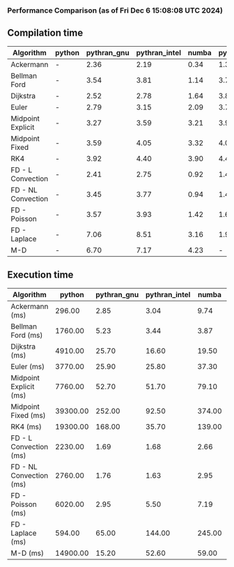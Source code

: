 ### Performance Comparison (as of Fri Dec  6 15:08:08 UTC 2024)
## Compilation time
Algorithm                 | python                    | pythran_gnu               | pythran_intel             | numba                     | pyccel_fortran_gnu        | pyccel_c_gnu              | pyccel_fortran_intel      | pyccel_c_intel           
------------------------- | ------------------------- | ------------------------- | ------------------------- | ------------------------- | ------------------------- | ------------------------- | ------------------------- | -------------------------
Ackermann                 | -                         | 2.36                      | 2.19                      | 0.34                      | 1.35                      | 1.33                      | 1.46                      | 1.42                     
Bellman Ford              | -                         | 3.54                      | 3.81                      | 1.14                      | 3.75                      | 4.04                      | 3.89                      | 4.10                     
Dijkstra                  | -                         | 2.52                      | 2.78                      | 1.64                      | 3.81                      | 4.08                      | 3.96                      | 4.15                     
Euler                     | -                         | 2.79                      | 3.15                      | 2.09                      | 3.73                      | 4.08                      | 3.92                      | 4.06                     
Midpoint Explicit         | -                         | 3.27                      | 3.59                      | 3.21                      | 3.99                      | 4.30                      | 4.11                      | 4.29                     
Midpoint Fixed            | -                         | 3.59                      | 4.05                      | 3.32                      | 4.01                      | 4.39                      | 4.21                      | 4.40                     
RK4                       | -                         | 3.92                      | 4.40                      | 3.90                      | 4.46                      | 4.76                      | 4.57                      | 4.80                     
FD - L Convection         | -                         | 2.41                      | 2.75                      | 0.92                      | 1.47                      | 4.05                      | 1.63                      | 4.06                     
FD - NL Convection        | -                         | 3.45                      | 3.77                      | 0.94                      | 1.46                      | 4.07                      | 1.70                      | 4.06                     
FD - Poisson              | -                         | 3.57                      | 3.93                      | 1.42                      | 1.60                      | 4.19                      | 2.95                      | 4.10                     
FD - Laplace              | -                         | 7.06                      | 8.51                      | 3.16                      | 1.90                      | 4.50                      | 2.21                      | 4.45                     
M-D                       | -                         | 6.70                      | 7.17                      | 4.23                      | -                         | -                         | -                         | -                        

## Execution time
Algorithm                 | python                    | pythran_gnu               | pythran_intel             | numba                     | pyccel_fortran_gnu        | pyccel_c_gnu              | pyccel_fortran_intel      | pyccel_c_intel           
------------------------- | ------------------------- | ------------------------- | ------------------------- | ------------------------- | ------------------------- | ------------------------- | ------------------------- | -------------------------
Ackermann (ms)            | 296.00                    | 2.85                      | 3.04                      | 9.74                      | 1.50                      | 1.55                      | 9.21                      | 4.33                     
Bellman Ford (ms)         | 1760.00                   | 5.23                      | 3.44                      | 3.87                      | 2.98                      | 6.03                      | -                         | 19.00                    
Dijkstra (ms)             | 4910.00                   | 25.70                     | 16.60                     | 19.50                     | 19.50                     | 30.80                     | -                         | 21.90                    
Euler (ms)                | 3770.00                   | 25.90                     | 25.80                     | 37.30                     | 15.70                     | 143.00                    | 14.20                     | 128.00                   
Midpoint Explicit (ms)    | 7760.00                   | 52.70                     | 51.70                     | 79.10                     | 22.40                     | 280.00                    | 16.10                     | 249.00                   
Midpoint Fixed (ms)       | 39300.00                  | 252.00                    | 92.50                     | 374.00                    | 76.30                     | 1420.00                   | 63.50                     | 1210.00                  
RK4 (ms)                  | 19300.00                  | 168.00                    | 35.70                     | 139.00                    | 35.80                     | 484.00                    | 37.80                     | 400.00                   
FD - L Convection (ms)    | 2230.00                   | 1.69                      | 1.68                      | 2.66                      | 1.67                      | 1.62                      | -                         | 4.29                     
FD - NL Convection (ms)   | 2760.00                   | 1.76                      | 1.63                      | 2.95                      | 2.02                      | 1.99                      | -                         | 4.07                     
FD - Poisson (ms)         | 6020.00                   | 2.95                      | 5.50                      | 7.19                      | 2.78                      | 3.78                      | -                         | 5.10                     
FD - Laplace (ms)         | 594.00                    | 65.00                     | 144.00                    | 245.00                    | 58.70                     | 259.00                    | -                         | 274.00                   
M-D (ms)                  | 14900.00                  | 15.20                     | 52.60                     | 59.00                     | -                         | -                         | -                         | -                        
